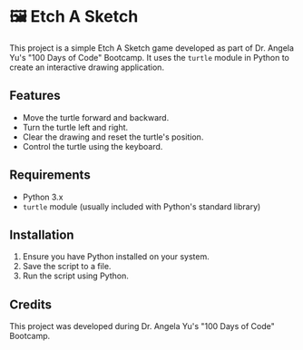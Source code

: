 # 🖼️ Etch A Sketch

This project is a simple Etch A Sketch game developed as part of Dr. Angela Yu's "100 Days of Code" Bootcamp. It uses the `turtle` module in Python to create an interactive drawing application.

## Features

- Move the turtle forward and backward.
- Turn the turtle left and right.
- Clear the drawing and reset the turtle's position.
- Control the turtle using the keyboard.

## Requirements

- Python 3.x
- `turtle` module (usually included with Python's standard library)

## Installation

1. Ensure you have Python installed on your system.
2. Save the script to a file.
3. Run the script using Python.

## Credits

This project was developed during Dr. Angela Yu's "100 Days of Code" Bootcamp.
